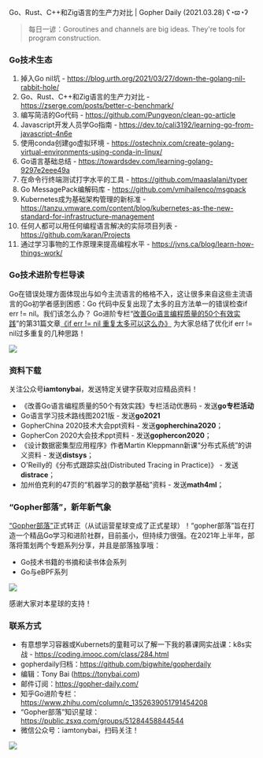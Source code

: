 Go、Rust、C++和Zig语言的生产力对比 | Gopher Daily (2021.03.28) ʕ◔ϖ◔ʔ

>每日一谚：Goroutines and channels are big ideas. They're tools for program construction.

### Go技术生态

1. 掉入Go nil坑 - https://blog.urth.org/2021/03/27/down-the-golang-nil-rabbit-hole/
2. Go、Rust、C++和Zig语言的生产力对比 - https://zserge.com/posts/better-c-benchmark/
3. 编写简洁的Go代码 - https://github.com/Pungyeon/clean-go-article
4. Javascript开发人员学Go指南 - https://dev.to/cali3192/learning-go-from-javascript-4n6e
5. 使用conda创建go虚拟环境 - https://ostechnix.com/create-golang-virtual-environments-using-conda-in-linux/
6. Go语言基础总结 - https://towardsdev.com/learning-golang-9297e2eee49a
7. 在命令行终端测试打字水平的工具 - https://github.com/maaslalani/typer
8. Go MessagePack编解码库 - https://github.com/vmihailenco/msgpack
9. Kubernetes成为基础架构管理的新标准 - https://tanzu.vmware.com/content/blog/kubernetes-as-the-new-standard-for-infrastructure-management
10. 任何人都可以用任何编程语言解决的实际项目列表 - https://github.com/karan/Projects
11. 通过学习事物的工作原理来提高编程水平 - https://jvns.ca/blog/learn-how-things-work/

### Go技术进阶专栏导读

Go在错误处理方面体现出与如今主流语言的格格不入，这让很多来自这些主流语言的Go初学者感到困惑：Go 代码中反复出现了太多的且方法单一的错误检查if err != nil。我们该怎么办？ Go进阶专栏“[改善Go语⾔编程质量的50个有效实践](https://mp.weixin.qq.com/s/RThCEQOdytQxwrMP7XRTRw)”的第31篇文章[《if err != nil 重复太多可以这么办》](https://www.imooc.com/read/87/article/2434) 为大家总结了优化if err != nil过多重复的几种思路！

![](http://image.tonybai.com/img/202011/go-column-pgo-with-qr-and-text.png)


### 资料下载

关注公众号**iamtonybai**，发送特定关键字获取对应精品资料！

* 《改善Go语⾔编程质量的50个有效实践》专栏活动优惠码 - 发送**go专栏活动**
* Go语言学习技术路线图2021版 - 发送**go2021**
* GopherChina 2020技术大会ppt资料 - 发送**gopherchina2020**；
* GopherCon 2020大会技术ppt资料 - 发送**gophercon2020**；
* 《设计数据密集型应用程序》作者Martin Kleppmann新课“分布式系统”的讲义资料 - 发送**distsys**；
* O'Reilly的《分布式跟踪实战(Distributed Tracing in Practice)》 - 发送**distrace**；
* 加州伯克利的47页的“机器学习的数学基础”资料 - 发送**math4ml**；

### “Gopher部落”，新年新气象

[“Gopher部落”](https://mp.weixin.qq.com/s/jUqAL7hf2GmMun64BJufEA)正式转正（从试运营星球变成了正式星球）！“gopher部落”旨在打造一个精品Go学习和进阶社群，目前虽小，但持续力很强。在2021年上半年，部落将策划两个专题系列分享，并且是部落独享哦：

* Go技术书籍的书摘和读书体会系列
* Go与eBPF系列

![](http://image.tonybai.com/img/202103/gopher-tribe-zsxq-card.png)

感谢大家对本星球的支持！

### 联系方式

* 有意想学习容器或Kubernets的童鞋可以了解一下我的慕课网实战课：k8s实战 - https://coding.imooc.com/class/284.html
* gopherdaily归档：https://github.com/bigwhite/gopherdaily
* 编辑：Tony Bai (https://tonybai.com)
* 邮件订阅：https://gopher-daily.com/
* 知乎Go进阶专栏：https://www.zhihu.com/column/c_1352639051791454208
* “Gopher部落”知识星球：https://public.zsxq.com/groups/51284458844544
* 微信公众号：iamtonybai，扫码关注！

![](http://image.tonybai.com/img/202011/qrcode_for_iamtonybai.jpg)
